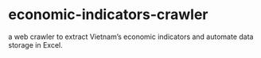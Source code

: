 # economic-indicators-crawler
a web crawler to extract Vietnam’s economic indicators and automate data storage in Excel.
